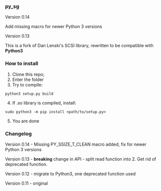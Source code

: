### py_sg

Version 0.14

Add missing macro for newer Python 3 versions

Version 0.13

This is a fork of Dan Lenski's SCSI library, rewritten to be compatible with **Python3**

### How to install

1. Clone this repo;
2. Enter the folder
3. Try to compile:
```
python3 setup.py build
```
4. If .so library is compiled, install:
```
sudo python3 -m pip install <path/to/setup.py>
```
5. You are done

### Changelog

Version 0.14 - Missing PY_SSIZE_T_CLEAN macro added, fix for newer Python 3 versions

Version 0.13 - **breaking** change in API - split read function into 2. Get rid of deprecated function.

Version 0.12 - migrate to Python3, one deprecated function used

Version 0.11 - original


